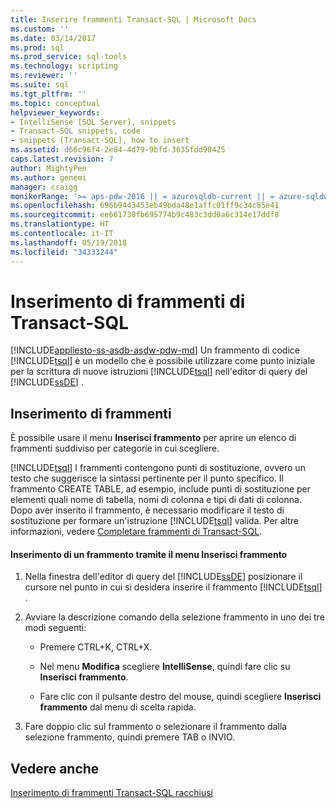 ```yaml
---
title: Inserire frammenti Transact-SQL | Microsoft Docs
ms.custom: ''
ms.date: 03/14/2017
ms.prod: sql
ms.prod_service: sql-tools
ms.technology: scripting
ms.reviewer: ''
ms.suite: sql
ms.tgt_pltfrm: ''
ms.topic: conceptual
helpviewer_keywords:
- IntelliSense [SQL Server], snippets
- Transact-SQL snippets, code
- snippets [Transact-SQL], how to insert
ms.assetid: d66c96f4-2e84-4d79-9bfd-3635fdd98425
caps.latest.revision: 7
author: MightyPen
ms.author: genemi
manager: craigg
monikerRange: '>= aps-pdw-2016 || = azuresqldb-current || = azure-sqldw-latest || >= sql-server-2016 || = sqlallproducts-allversions'
ms.openlocfilehash: 696b9443453eb49bda48e1affc01ff9c34c85e41
ms.sourcegitcommit: ee661730fb695774b9c483c3dd0a6c314e17ddf8
ms.translationtype: HT
ms.contentlocale: it-IT
ms.lasthandoff: 05/19/2018
ms.locfileid: "34333244"
---
```

# <a name="insert-transact-sql-snippets"></a>Inserimento di frammenti di Transact-SQL
[!INCLUDE[appliesto-ss-asdb-asdw-pdw-md](../../includes/appliesto-ss-asdb-asdw-pdw-md.md)]
  Un frammento di codice [!INCLUDE[tsql](../../includes/tsql-md.md)] è un modello che è possibile utilizzare come punto iniziale per la scrittura di nuove istruzioni [!INCLUDE[tsql](../../includes/tsql-md.md)] nell'editor di query del [!INCLUDE[ssDE](../../includes/ssde-md.md)] .  
  
## <a name="inserting-snippets"></a>Inserimento di frammenti  
 È possibile usare il menu **Inserisci frammento** per aprire un elenco di frammenti suddiviso per categorie in cui scegliere.  
  
 [!INCLUDE[tsql](../../includes/tsql-md.md)] I frammenti contengono punti di sostituzione, ovvero un testo che suggerisce la sintassi pertinente per il punto specifico. Il frammento CREATE TABLE, ad esempio, include punti di sostituzione per elementi quali nome di tabella, nomi di colonna e tipi di dati di colonna. Dopo aver inserito il frammento, è necessario modificare il testo di sostituzione per formare un'istruzione [!INCLUDE[tsql](../../includes/tsql-md.md)] valida. Per altre informazioni, vedere [Completare frammenti di Transact-SQL](../../relational-databases/scripting/complete-transact-sql-snippets.md).  
  
#### <a name="inserting-a-snippet-by-using-the-insert-snippet-menu"></a>Inserimento di un frammento tramite il menu Inserisci frammento  
  
1.  Nella finestra dell'editor di query del [!INCLUDE[ssDE](../../includes/ssde-md.md)] posizionare il cursore nel punto in cui si desidera inserire il frammento [!INCLUDE[tsql](../../includes/tsql-md.md)] .  
  
2.  Avviare la descrizione comando della selezione frammento in uno dei tre modi seguenti:  
  
    -   Premere CTRL+K, CTRL+X.  
  
    -   Nel menu **Modifica** scegliere **IntelliSense**, quindi fare clic su **Inserisci frammento**.  
  
    -   Fare clic con il pulsante destro del mouse, quindi scegliere **Inserisci frammento** dal menu di scelta rapida.  
  
3.  Fare doppio clic sul frammento o selezionare il frammento dalla selezione frammento, quindi premere TAB o INVIO.  
  
## <a name="see-also"></a>Vedere anche  
 [Inserimento di frammenti Transact-SQL racchiusi](../../relational-databases/scripting/insert-surround-with-transact-sql-snippets.md)  
  
  
